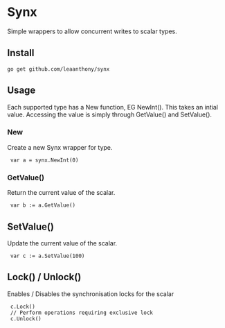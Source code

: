 # Synx

Simple wrappers to allow concurrent writes to scalar types.

## Install

```go get github.com/leaanthony/synx```

## Usage

Each supported type has a New<Type> function, EG NewInt(). This takes an intial value. 
Accessing the value is simply through GetValue() and SetValue().

### New<type>

Create a new Synx wrapper for type. 

```
 var a = synx.NewInt(0)
```

### GetValue()

Return the current value of the scalar.

```
 var b := a.GetValue()
```

## SetValue()

Update the current value of the scalar.

```
 var c := a.SetValue(100)
```

## Lock() / Unlock()

Enables / Disables the synchronisation locks for the scalar

```
 c.Lock()
 // Perform operations requiring exclusive lock 
 c.Unlock()
```

